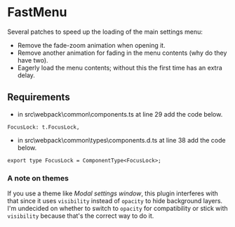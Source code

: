 # FastMenu
Several patches to speed up the loading of the main settings menu:
- Remove the fade-zoom animation when opening it.
- Remove another animation for fading in the menu contents (why do they have two).
- Eagerly load the menu contents; without this the first time has an extra delay.

## Requirements

- in src\webpack\common\components.ts at line 29 add the code below.

```
FocusLock: t.FocusLock,
```

- in src\webpack\common\types\components.d.ts at line 38 add the code below.

```
export type FocusLock = ComponentType<FocusLock>;
```

### A note on themes

If you use a theme like *Modal settings window*, this plugin interferes with
that since it uses `visibility` instead of `opacity` to hide background layers.
I'm undecided on whether to switch to `opacity` for compatibility or stick with
`visibility` because that's the correct way to do it.

